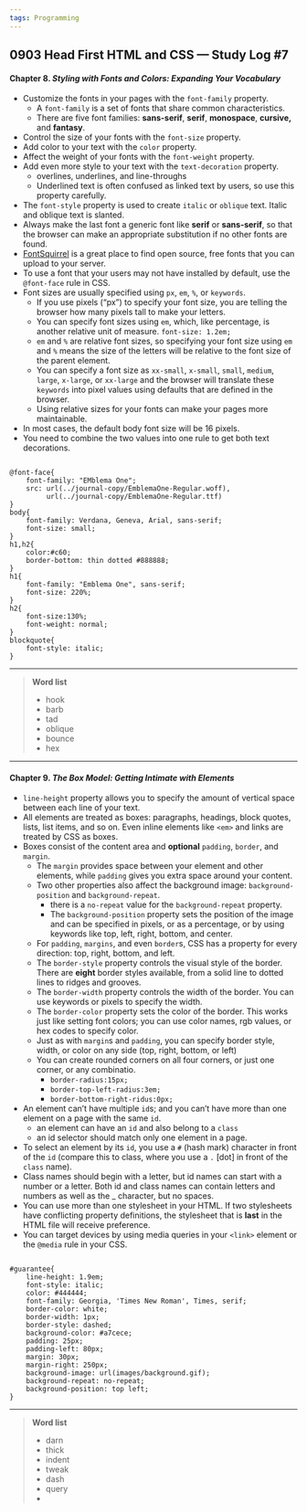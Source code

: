 ```yaml
---
tags: Programming
---
```


## 0903 Head First HTML and CSS — Study Log #7

#### Chapter 8. *Styling with Fonts and Colors: Expanding Your Vocabulary*

- Customize the fonts in your pages with the `font-family` property.
  - A `font-family` is a set of fonts that share common characteristics.
  - There are five font families: **sans-serif**, **serif**, **monospace**, **cursive,** and **fantasy**.
- Control the size of your fonts with the `font-size` property.
- Add color to your text with the `color` property.
- Affect the weight of your fonts with the `font-weight` property.
- Add even more style to your text with the `text-decoration` property.
  - overlines, underlines, and line-throughs
  - Underlined text is often confused as linked text by users, so use this property carefully.
- The `font-style` property is used to create `italic` or `oblique` text. Italic and oblique text is slanted.
- Always make the last font a generic font like **serif** or **sans-serif**, so that the browser can make an appropriate substitution if no other fonts are found.
- [FontSquirrel](http://www.fontsquirrel.com/) is a great place to find open source, free fonts that you can upload to your server.
- To use a font that your users may not have installed by default, use the `@font-face` rule in CSS.
- Font sizes are usually specified using `px`, `em`, `%`, or `keywords`.
  - If you use pixels (“px”) to specify your font size, you are telling the browser how many pixels tall to make your letters.
  - You can specify font sizes using `em`, which, like percentage, is another relative unit of measure. `font-size: 1.2em;`
  - `em` and `%` are relative font sizes, so specifying your font size using `em` and `%` means the size of the letters will be relative to the font size of the parent element.
  - You can specify a font size as `xx-small`, `x-small`, `small`, `medium`, `large`, `x-large`, or `xx-large` and the browser will translate these `keywords` into pixel values using defaults that are defined in the browser.
  - Using relative sizes for your fonts can make your pages more maintainable.
- In most cases, the default body font size will be 16 pixels.
- You need to combine the two values into one rule to get both text decorations.

```

@font-face{
    font-family: "EMblema One";
    src: url(../journal-copy/EmblemaOne-Regular.woff),
         url(../journal-copy/EmblemaOne-Regular.ttf)
}
body{
    font-family: Verdana, Geneva, Arial, sans-serif;
    font-size: small;
}
h1,h2{
    color:#c60;
    border-bottom: thin dotted #888888;
}
h1{
    font-family: "Emblema One", sans-serif;
    font-size: 220%;
}
h2{
    font-size:130%;
    font-weight: normal;
}
blockquote{
    font-style: italic;
}

```

---
>**Word list**
>
>- hook
>- barb
>- tad
>- oblique
>- bounce
>- hex

---

#### Chapter 9. *The Box Model: Getting Intimate with Elements*

- `line-height` property allows you to specify the amount of vertical space between each line of your text.
- All elements are treated as boxes: paragraphs, headings, block quotes, lists, list items, and so on. Even inline elements like `<em>` and links are treated by CSS as boxes.
- Boxes consist of the content area and **optional** `padding`, `border`, and `margin`.
  - The `margin` provides space between your element and other elements, while `padding` gives you extra space around your content.
  - Two other properties also affect the background image: `background-position` and `background-repeat`.
    - there is a `no-repeat` value for the `background-repeat` property.
    - The `background-position` property sets the position of the image and can be specified in pixels, or as a percentage, or by using keywords like top, left, right, bottom, and center.
  - For `padding`, `margins`, and even `border`s, CSS has a property for every direction: top, right, bottom, and left.
  - The `border-style` property controls the visual style of the border. There are **eight** border styles available, from a solid line to dotted lines to ridges and grooves.
  - The `border-width` property controls the width of the border. You can use keywords or pixels to specify the width.
  - The `border-color` property sets the color of the border. This works just like setting font colors; you can use color names, rgb values, or hex codes to specify color.
  - Just as with `margin`s and `padding`, you can specify border style, width, or color on any side (top, right, bottom, or left)
  - You can create rounded corners on all four corners, or just one corner, or any combinatio.
    - `border-radius:15px;`
    - `border-top-left-radius:3em;`
    - `border-bottom-right-ridus:0px;`
- An element can’t have multiple `id`s; and you can’t have more than one element on a page with the same `id`.
  - an element can have an `id` and also belong to a `class`
  - an id selector should match only one element in a page.
- To select an element by its `id`, you use a `#` (hash mark) character in front of the `id` (compare this to class, where you use a `.` [dot] in front of the `class` name).
- Class names should begin with a letter, but id names can start with a number or a letter. Both id and class names can contain letters and numbers as well as the _ character, but no spaces.
- You can use more than one stylesheet in your HTML. If two stylesheets have conflicting property definitions, the stylesheet that is **last** in the HTML file will receive preference.
- You can target devices by using media queries in your `<link>` element or the `@media` rule in your CSS.

```

#guarantee{
    line-height: 1.9em;
    font-style: italic;
    color: #444444;
    font-family: Georgia, 'Times New Roman', Times, serif;
    border-color: white;
    border-width: 1px;
    border-style: dashed;
    background-color: #a7cece;
    padding: 25px;
    padding-left: 80px;
    margin: 30px;
    margin-right: 250px;
    background-image: url(images/background.gif);
    background-repeat: no-repeat;
    background-position: top left;   
}

```


---
>**Word list**
>
>- darn
>- thick
>- indent
>- tweak
>- dash
>- query
>- 
